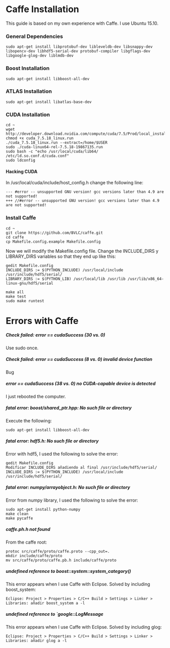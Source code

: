 # Caffe Installation

This guide is based on my own experience with Caffe. I use Ubuntu 15.10.

### General Dependencies

	sudo apt-get install libprotobuf-dev libleveldb-dev libsnappy-dev libopencv-dev libhdf5-serial-dev protobuf-compiler libgflags-dev libgoogle-glog-dev liblmdb-dev

### Boost Installation

	sudo apt-get install libboost-all-dev

### ATLAS Installation

	sudo apt-get install libatlas-base-dev

### CUDA Installation

```
cd ~
wget http://developer.download.nvidia.com/compute/cuda/7.5/Prod/local_installers/cuda_7.5.18_linux.run
chmod +x cuda_7.5.18_linux.run
./cuda_7.5.18_linux.run --extract=/home/$USER
sudo ./cuda-linux64-rel-7.5.18-19867135.run
sudo bash -c "echo /usr/local/cuda/lib64/  /etc/ld.so.conf.d/cuda.conf"
sudo ldconfig
```

#### Hacking CUDA

In /usr/local/cuda/include/host_config.h change the following line:

```
--- #error -- unsupported GNU version! gcc versions later than 4.9 are not supported!
+++ //#error -- unsupported GNU version! gcc versions later than 4.9 are not supported!
```

### Install Caffe

```
cd ~
git clone https://github.com/BVLC/caffe.git
cd caffe
cp Makefile.config.example Makefile.config
```

Now we will modify the Makefile.config file. Change the INCLUDE_DIRS y LIBRARY_DIRS variables so that they end up like this:

```
gedit Makefile.config
INCLUDE_DIRS := $(PYTHON_INCLUDE) /usr/local/include /usr/include/hdf5/serial/
LIBRARY_DIRS := $(PYTHON_LIB) /usr/local/lib /usr/lib /usr/lib/x86_64-linux-gnu/hdf5/serial
```

```
make all
make test
sudo make runtest
```

# Errors with Caffe

##### Check failed: error == cudaSuccess (30 vs. 0)
Use sudo once.

##### Check failed: error == cudaSuccess (8 vs. 0)  invalid device function
Bug

##### error == cudaSuccess (38 vs. 0)  no CUDA-capable device is detected
I just rebooted the computer.

##### fatal error: boost/shared_ptr.hpp: No such file or directory
Execute the following:

	sudo apt-get install libboost-all-dev

##### fatal error: hdf5.h: No such file or directory
Error with hdf5, I used the following to solve the error:

```
gedit Makefile.config
Modificar INCLUDE_DIRS añadiendo al final /usr/include/hdf5/serial/
INCLUDE_DIRS := $(PYTHON_INCLUDE) /usr/local/include /usr/include/hdf5/serial/
```

##### fatal error: numpy/arrayobject.h: No such file or directory
Error from numpy library, I used the following to solve the error:

```
sudo apt-get install python-numpy
make clean
make pycaffe
```

##### caffe.ph.h not found

From the caffe root:

```
protoc src/caffe/proto/caffe.proto --cpp_out=.
mkdir include/caffe/proto
mv src/caffe/proto/caffe.pb.h include/caffe/proto
```

##### undefined reference to boost::system::system_category()
This error appears when I use Caffe with Eclipse. Solved by including boost_system:

	Eclipse: Project > Properties > C/C++ Build > Settings > Linker > Libraries: añadir boost_system a -l


##### undefined reference to `google::LogMessage
This error appears when I use Caffe with Eclipse. Solved by including glog:

	Eclipse: Project > Properties > C/C++ Build > Settings > Linker > Libraries: añadir glog a -l



